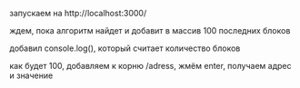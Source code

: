 запускаем на http://localhost:3000/

ждем, пока алгоритм найдет и добавит в массив 100 последних блоков

добавил console.log(), который считает количество блоков

как будет 100, добавляем к корню /adress, жмём enter, получаем адрес и значение
